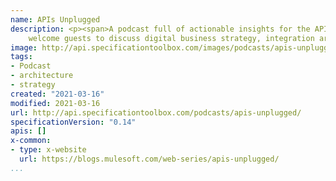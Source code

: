 ```yaml
---
name: APIs Unplugged
description: <p><span>A podcast full of actionable insights for the API economy. Hosts Mike Amundsen and Matt McLarty 
    welcome guests to discuss digital business strategy, integration architecture, and the latest technology trends.</span></p>
image: http://api.specificationtoolbox.com/images/podcasts/apis-unplugged.png
tags:
- Podcast
- architecture
- strategy
created: "2021-03-16"
modified: 2021-03-16
url: http://api.specificationtoolbox.com/podcasts/apis-unplugged/
specificationVersion: "0.14"
apis: []
x-common:
- type: x-website
  url: https://blogs.mulesoft.com/web-series/apis-unplugged/
...
```

